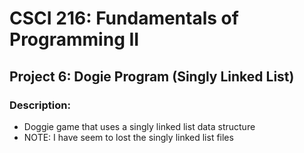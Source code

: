 # CSCI 216: Fundamentals of Programming II
## Project 6: Dogie Program (Singly Linked List)
### Description:
* Doggie game that uses a singly linked list data structure 
* NOTE: I have seem to lost the singly linked list files
